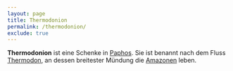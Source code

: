```yaml
---
layout: page
title: Thermodonion
permalink: /thermodonion/
exclude: true
---
```

**Thermodonion** ist eine Schenke in [Paphos](/paphos/). Sie ist benannt nach dem Fluss [Thermodon](/thermodon/), an dessen breitester Mündung die [Amazonen](/amazonen/) leben.
